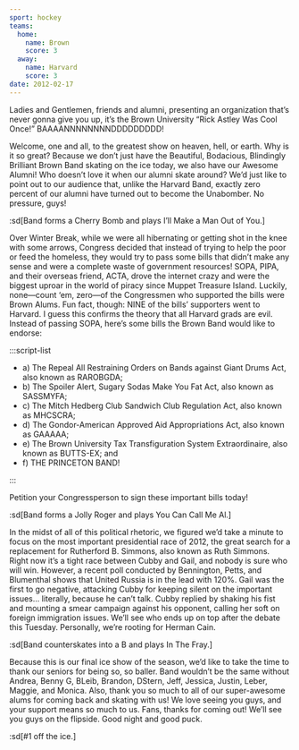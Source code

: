 ```yaml
---
sport: hockey
teams:
  home:
    name: Brown
    score: 3
  away:
    name: Harvard
    score: 3
date: 2012-02-17
---
```


Ladies and Gentlemen, friends and alumni, presenting an organization that’s never gonna give you up, it’s the Brown University “Rick Astley Was Cool Once!” BAAAANNNNNNNNDDDDDDDDD!

Welcome, one and all, to the greatest show on heaven, hell, or earth. Why is it so great? Because we don’t just have the Beautiful, Bodacious, Blindingly Brilliant Brown Band skating on the ice today, we also have our Awesome Alumni! Who doesn’t love it when our alumni skate around? We’d just like to point out to our audience that, unlike the Harvard Band, exactly zero percent of our alumni have turned out to become the Unabomber. No pressure, guys!

:sd[Band forms a Cherry Bomb and plays I’ll Make a Man Out of You.]

Over Winter Break, while we were all hibernating or getting shot in the knee with some arrows, Congress decided that instead of trying to help the poor or feed the homeless, they would try to pass some bills that didn’t make any sense and were a complete waste of government resources! SOPA, PIPA, and their overseas friend, ACTA, drove the internet crazy and were the biggest uproar in the world of piracy since Muppet Treasure Island. Luckily, none—count ‘em, zero—of the Congressmen who supported the bills were Brown Alums. Fun fact, though: NINE of the bills’ supporters went to Harvard. I guess this confirms the theory that all Harvard grads are evil. Instead of passing SOPA, here’s some bills the Brown Band would like to endorse:

:::script-list

- a) The Repeal All Restraining Orders on Bands against Giant Drums Act, also known as RAROBGDA;
- b) The Spoiler Alert, Sugary Sodas Make You Fat Act, also known as SASSMYFA;
- c) The Mitch Hedberg Club Sandwich Club Regulation Act, also known as MHCSCRA;
- d) The Gondor-American Approved Aid Appropriations Act, also known as GAAAAA;
- e) The Brown University Tax Transfiguration System Extraordinaire, also known as BUTTS-EX; and
- f) THE PRINCETON BAND!

:::

Petition your Congressperson to sign these important bills today!

:sd[Band forms a Jolly Roger and plays You Can Call Me Al.]

In the midst of all of this political rhetoric, we figured we’d take a minute to focus on the most important presidential race of 2012, the great search for a replacement for Rutherford B. Simmons, also known as Ruth Simmons. Right now it’s a tight race between Cubby and Gail, and nobody is sure who will win. However, a recent poll conducted by Bennington, Petts, and Blumenthal shows that United Russia is in the lead with 120%. Gail was the first to go negative, attacking Cubby for keeping silent on the important issues... literally, because he can’t talk. Cubby replied by shaking his fist and mounting a smear campaign against his opponent, calling her soft on foreign immigration issues. We’ll see who ends up on top after the debate this Tuesday. Personally, we’re rooting for Herman Cain.

:sd[Band counterskates into a B and plays In The Fray.]

Because this is our final ice show of the season, we’d like to take the time to thank our seniors for being so, so baller. Band wouldn’t be the same without Andrea, Benny G, BLeib, Brandon, DStern, Jeff, Jessica, Justin, Leber, Maggie, and Monica. Also, thank you so much to all of our super-awesome alums for coming back and skating with us! We love seeing you guys, and your support means so much to us. Fans, thanks for coming out! We’ll see you guys on the flipside. Good night and good puck.

:sd[#1 off the ice.]

